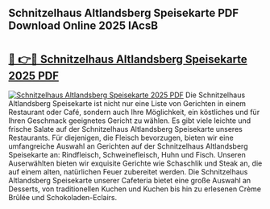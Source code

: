 ## Schnitzelhaus Altlandsberg Speisekarte PDF Download Online 2025 lAcsB

# <h2><a href="http://gcasd3i.nevu.top/?p=Schnitzelhaus+Altlandsberg+Speisekarte">🔗 👉🔴 Schnitzelhaus Altlandsberg Speisekarte 2025 PDF</a></h2>

[![Schnitzelhaus Altlandsberg Speisekarte 2025 PDF](https://i.imgur.com/dBaPXMq.png)](http://gcasd3i.nevu.top/?p=Schnitzelhaus+Altlandsberg+Speisekarte)
Die Schnitzelhaus Altlandsberg Speisekarte ist nicht nur eine Liste von Gerichten in einem Restaurant oder Café, sondern auch Ihre Möglichkeit, ein köstliches und für Ihren Geschmack geeignetes Gericht zu wählen. Es gibt viele leichte und frische Salate auf der Schnitzelhaus Altlandsberg Speisekarte unseres Restaurants. Für diejenigen, die Fleisch bevorzugen, bieten wir eine umfangreiche Auswahl an Gerichten auf der Schnitzelhaus Altlandsberg Speisekarte an: Rindfleisch, Schweinefleisch, Huhn und Fisch. Unseren Auserwählten bieten wir exquisite Gerichte wie Schaschlik und Steak an, die auf einem alten, natürlichen Feuer zubereitet werden. Die Schnitzelhaus Altlandsberg Speisekarte unserer Cafeteria bietet eine große Auswahl an Desserts, von traditionellen Kuchen und Kuchen bis hin zu erlesenen Crème Brûlée und Schokoladen-Eclairs.
